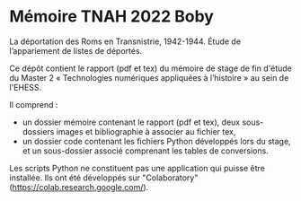 # Mémoire TNAH 2022 Boby
La déportation des Roms en Transnistrie, 1942-1944. Étude de l’appariement de listes de déportés.

Ce dépôt contient le rapport (pdf et tex) du mémoire de stage de fin d'étude du Master 2 « Technologies numériques appliquées à l’histoire » au sein de l'EHESS.

Il comprend :

- un dossier mémoire contenant le rapport (pdf et tex), deux sous-dossiers images et bibliographie à associer au fichier tex,
- un dossier code contenant les fichiers Python développés lors du stage, et un sous-dossier associé comprenant les tables de conversions.

Les scripts Python ne constituent pas une application qui puisse être installée.
Ils ont été développés sur "Colaboratory" (https://colab.research.google.com/).
